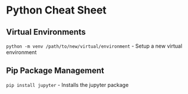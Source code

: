 # Python Cheat Sheet

## Virtual Environments

`python -m venv /path/to/new/virtual/environment` - Setup a new virtual environment

## Pip Package Management

`pip install jupyter` - Installs the jupyter package 
